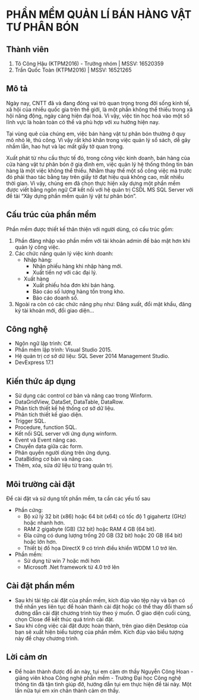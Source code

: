 # PHẦN MỀM QUẢN LÍ BÁN HÀNG VẬT TƯ PHÂN BÓN
## Thành viên
1. Tô Công Hậu (KTPM2016) - Trưởng nhóm | MSSV: 16520359
2. Trần Quốc Toàn (KTPM2016) | MSSV: 16521265
## Mô tả
Ngày nay, CNTT đã và đang đóng vai trò quan trọng trong đời sống kinh tế, xã hội của nhiều quốc gia trên thế giới, là một phần không thể thiếu trong xã hội năng động, ngày càng hiện đại hoá. Vì vậy, việc tin học hoá vào một số lĩnh vực là hoàn toàn có thể và phù hợp với xu hướng hiện nay.

Tại vùng quê của chúng em, việc bán hàng vật tư phân bón thường ở quy mô nhỏ lẻ, thủ công. Vì vậy rất khó khăn trong việc quản lý sổ sách, dễ gây nhầm lẫn, hao hụt và lạc mất giấy tờ quan trọng. 

Xuất phát từ nhu cầu thực tế đó, trong công việc kinh doanh, bán hàng của cửa hàng vật tư phân bón ở gia đình em, việc quản lý hệ thống thông tin bán hàng là một việc không thể thiếu. Nhằm thay thế một số công việc mà trước đó phải thao tác bằng tay trên giấy tờ đạt hiệu quả không cao, mất nhiều thời gian. Vì vậy, chúng em đã chọn thực hiện xây dựng một phần mềm được viết bằng ngôn ngữ C# kết nối với hệ quản trị CSDL MS SQL Server với đề tài “Xây dựng phần mềm quản lý vật tư phân bón”.


## Cấu trúc của phần mềm
Phần mềm được thiết kế thân thiện với người dùng, có cấu trúc gồm:
   1. Phần đăng nhập vào phần mềm với tài khoản admin để bảo mật hơn khi quản lý công việc.
   2. Các chức năng quản lý việc kinh doanh:
      * Nhập hàng:
        -	Nhận phiếu hàng khi nhập hàng mới.
        -	Xuất tiền nợ với các đại lý.
      * Xuất hàng
        -	Xuất phiếu hóa đơn khi bán hàng.
        -	Báo cáo số lượng hàng tồn trong kho.
        -	Báo cáo doanh số.
   3. Ngoài ra còn có các chức năng phụ như: Đăng xuất, đổi mật khẩu, đăng ký tài khoản mới, đổi giao diện...    
## Công nghệ
* Ngôn ngữ lập trình: C#.
* Phần mềm lập trình: Visual Studio 2015.
* Hệ quản trị cơ sở dữ liệu:  SQL Sever 2014 Management Studio.
* DevExpress 17.1
## Kiến thức áp dụng
* Sử dụng các control cơ bản và nâng cao trong Winform.
* DataGridView, DataSet, DataTable, DataRow.
* Phân tích thiết kế hệ thống cơ sở dữ liệu.
* Phân tích thiết kế giao diện.
* Trigger SQL.
* Procedure, function SQL.
* Kết nối SQL server với ứng dụng winform.
* Event và Event nâng cao.
* Chuyển data giữa các form.
* Phân quyền người dùng trên ứng dụng.
* DataBiding cơ bản và nâng cao.
* Thêm, xóa, sửa dữ liệu từ trang quản trị.
## Môi trường cài đặt
Để cài đặt và sử dụng tốt phần mềm, ta cần các yếu tố sau
* Phần cứng:
  - Bộ xử lý 32 bit (x86) hoặc 64 bit (x64) có tốc độ 1 gigahertz (GHz) hoặc nhanh hơn.
  - RAM 2 gigabyte (GB) (32 bit) hoặc RAM 4 GB (64 bit).
  - Đĩa cứng có dung lượng trống 20 GB (32 bit) hoặc 20 GB (64 bit) hoặc lớn hơn.
  - Thiết bị đồ họa DirectX 9 có trình điều khiển WDDM 1.0 trở lên. 
* Phần mềm:
  - Sử dụng từ win 7 hoặc mới hơn
  - Microsoft .Net framework từ 4.0 trở lên

## Cài đặt phần mềm
* Sau khi tải tệp cài đặt của phần mềm, kích đúp vào tệp này và bạn có thể nhấn yes liên tục để hoàn thành cài đặt hoặc có thể thay đổi tham số đường dẫn cài đặt chương trình tùy theo ý muốn. Ở giao diện cuối cùng, chọn Close để kết thúc quá trình cài đặt.
* Sau khi công việc cài đặt được hoàn thành, trên giao diện Desktop của bạn sẽ xuất hiện biểu tượng của phần mềm. Kích đúp vào biểu tượng này để chạy chương trình.
## Lời cảm ơn
* Để hoàn thành được đồ án này, tụi em cảm ơn thầy Nguyễn Công Hoan - giảng viên khoa Công nghệ phần mềm - Trường Đại học Công nghệ thông tin đã tận tình giúp đỡ, hướng dẫn tụi em thực hiện đề tài này. Một lần nữa tụi em xin chân thành cảm ơn thầy.

